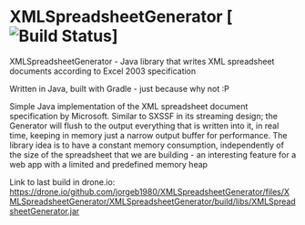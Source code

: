 XMLSpreadsheetGenerator [![Build Status](https://travis-ci.org/jorgeb1980/XMLSpreadsheetGenerator.svg?branch=master)]
=======================

XMLSpreadsheetGenerator - Java library that writes XML spreadsheet documents according to Excel 2003 specification

Written in Java, built with Gradle - just because why not :P

Simple Java implementation of the XML spreadsheet document specification by Microsoft.  Similar to SXSSF in its streaming
design; the Generator will flush to the output everything that is written into it, in real time, keeping in memory just a
narrow output buffer for performance.  The library idea is to have a constant memory consumption, independently of the size
of the spreadsheet that we are building - an interesting feature for a web app with a limited and predefined memory heap

Link to last build in drone.io:
https://drone.io/github.com/jorgeb1980/XMLSpreadsheetGenerator/files/XMLSpreadsheetGenerator/XMLSpreadsheetGenerator/build/libs/XMLSpreadsheetGenerator.jar

